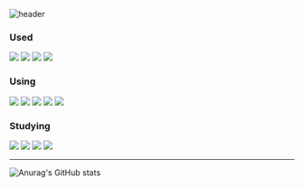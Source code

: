 ![header](https://capsule-render.vercel.app/api?type=Waving&text=🌱)

<!-- <img alt="Html" src ="https://img.shields.io/badge/원하는 아이콘.svg?&style=for-the-badge&logo=벳지내 글자&logoColor=벳지 글자 색"/>  -->

### Used
<a href="#" target="_blank"><img src="https://img.shields.io/badge/spring_boot-6DB33F?style=flat-square&logo=springboot&logoColor=white"/></a><!--Spring boot-->
<a href="#" target="_blank"><img src="https://img.shields.io/badge/MySql-4479A1?style=flat-square&logo=mySql&logoColor=white"/></a><!--mysql-->
<a href="#" target="_blank"><img src="https://img.shields.io/badge/Vue.js-4FC08D?style=flat-square&logo=Vue.js&logoColor=white"/></a><!--Vue.js-->
<a href="#" target="_blank"><img src="https://img.shields.io/badge/Git-F05032?style=flat-square&logo=Git&logoColor=white"/></a><!--git-->


### Using
<a href="#" target="_blank"><img src="https://img.shields.io/badge/spring_boot-6DB33F?style=flat-square&logo=springboot&logoColor=white"/></a><!-- Spring boot -->
<a href="#" target="_blank"><img src="https://img.shields.io/badge/oracle-F80000?style=flat-square&logo=oracle&logoColor=white"></a> <!-- Oracle -->
<a href="#" target="_blank"><img src="https://img.shields.io/badge/thymeleaf-005F0F?&style=flat-square&logo=Thymeleaf&logoColor=white"/></a><!-- thymeleaf -->
<a href="#" target="_blank"><img src="https://img.shields.io/badge/svn-FFB13B?&style=flat-square&logo=svn&logoColor=white"/></a><!-- svn -->
<a href="#" target="_blank"><img src="https://img.shields.io/badge/jira-0052CC?&style=flat-square&logo=jira&logoColor=white"/></a><!-- jira -->


### Studying
<a href="#" target="_blank"><img src="https://img.shields.io/badge/querydsl-0769AD?style=flat-square&logo=Querydsl&logoColor=white"/></a><!-- querydsl -->
<a href="#" target="_blank"><img src="https://img.shields.io/badge/spring_jpa-6DB33F?style=flat-square&logo=spring-jpa&logoColor=white"/></a><!-- Spring Jpa -->
<a href="#" target="_blank"><img src="https://img.shields.io/badge/javascript-F7DF1E?style=flat-square&logo=javascript&logoColor=white"/></a><!-- postgresql -->
<a href="#" target="_blank"><img src="https://img.shields.io/badge/postgresql-4169E1?style=flat-square&logo=postgresql&logoColor=white"/></a><!-- postgresql -->

<hr>

![Anurag's GitHub stats](https://github-readme-stats.vercel.app/api?username=wodndhksk&show_icons=true&theme=radical)


<!--
**wodndhksk/wodndhksk** is a ✨ _special_ ✨ repository because its `README.md` (this file) appears on your GitHub profile.

Here are some ideas to get you started:

- 🔭 I’m currently working on ...
- 🌱 I’m currently learning ...
- 👯 I’m looking to collaborate on ...
- 🤔 I’m looking for help with ...
- 💬 Ask me about ...
- 📫 How to reach me: ...
- 😄 Pronouns: ...
- ⚡ Fun fact: ...
-->
